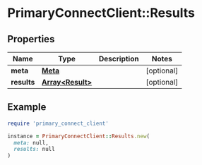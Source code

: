 # PrimaryConnectClient::Results

## Properties

| Name | Type | Description | Notes |
| ---- | ---- | ----------- | ----- |
| **meta** | [**Meta**](Meta.md) |  | [optional] |
| **results** | [**Array&lt;Result&gt;**](Result.md) |  | [optional] |

## Example

```ruby
require 'primary_connect_client'

instance = PrimaryConnectClient::Results.new(
  meta: null,
  results: null
)
```

